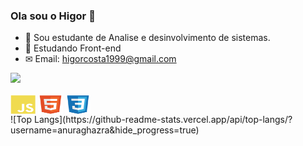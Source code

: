 ### Ola sou o Higor 👋


- 🔭 Sou estudante de Analise e desinvolvimento de sistemas.
- 🌱 Estudando Front-end
- ✉ Email: higorcosta1999@gmail.com

<div>
  <a hre="https://github.com/HigorCMartins">
  <img height="180em" src="https://github-readme-stats.vercel.app/api?username=higorcmartins&show_icons=true&theme=radical">
</div>

<div style="display: inline_block"><br>
  <img align="center" alt="HCM-Js" height="30" width="40" src="https://raw.githubusercontent.com/devicons/devicon/master/icons/javascript/javascript-plain.svg">
  <img align="center" alt="HCM-HTML" height="30" width="40" src="https://raw.githubusercontent.com/devicons/devicon/master/icons/html5/html5-original.svg">
  <img align="center" alt="HCM-CSS" height="30" width="40" src="https://raw.githubusercontent.com/devicons/devicon/master/icons/css3/css3-original.svg">
</div>
<div>
  ![Top Langs](https://github-readme-stats.vercel.app/api/top-langs/?username=anuraghazra&hide_progress=true)
</div>
 


